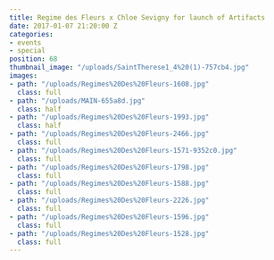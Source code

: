 ```yaml
---
title: Regime des Fleurs x Chloe Sevigny for launch of Artifacts
date: 2017-01-07 21:20:00 Z
categories:
- events
- special
position: 68
thumbnail_image: "/uploads/SaintTherese1_4%20(1)-757cb4.jpg"
images:
- path: "/uploads/Regimes%20Des%20Fleurs-1608.jpg"
  class: full
- path: "/uploads/MAIN-655a8d.jpg"
  class: half
- path: "/uploads/Regimes%20Des%20Fleurs-1993.jpg"
  class: half
- path: "/uploads/Regimes%20Des%20Fleurs-2466.jpg"
  class: full
- path: "/uploads/Regimes%20Des%20Fleurs-1571-9352c0.jpg"
  class: full
- path: "/uploads/Regimes%20Des%20Fleurs-1798.jpg"
  class: full
- path: "/uploads/Regimes%20Des%20Fleurs-1588.jpg"
  class: full
- path: "/uploads/Regimes%20Des%20Fleurs-2226.jpg"
  class: full
- path: "/uploads/Regimes%20Des%20Fleurs-1596.jpg"
  class: full
- path: "/uploads/Regimes%20Des%20Fleurs-1528.jpg"
  class: full
---
```


